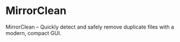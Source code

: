 # MirrorClean
MirrorClean – Quickly detect and safely remove duplicate files with a modern, compact GUI.
